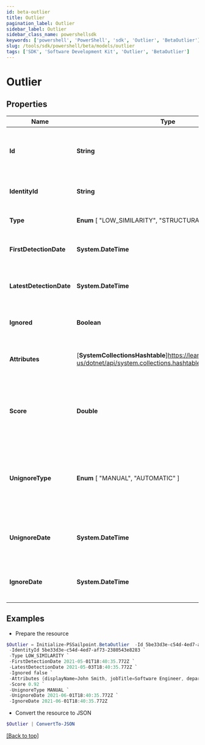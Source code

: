 ```yaml
---
id: beta-outlier
title: Outlier
pagination_label: Outlier
sidebar_label: Outlier
sidebar_class_name: powershellsdk
keywords: ['powershell', 'PowerShell', 'sdk', 'Outlier', 'BetaOutlier'] 
slug: /tools/sdk/powershell/beta/models/outlier
tags: ['SDK', 'Software Development Kit', 'Outlier', 'BetaOutlier']
---
```



# Outlier

## Properties

Name | Type | Description | Notes
------------ | ------------- | ------------- | -------------
**Id** | **String** | The identity's unique identifier for the outlier record | [optional] 
**IdentityId** | **String** | The ID of the identity that is detected as an outlier | [optional] 
**Type** |  **Enum** [  "LOW_SIMILARITY",    "STRUCTURAL" ] | The type of outlier summary | [optional] 
**FirstDetectionDate** | **System.DateTime** | The first date the outlier was detected | [optional] 
**LatestDetectionDate** | **System.DateTime** | The most recent date the outlier was detected | [optional] 
**Ignored** | **Boolean** | Flag whether or not the outlier has been ignored | [optional] 
**Attributes** | [**SystemCollectionsHashtable**]https://learn.microsoft.com/en-us/dotnet/api/system.collections.hashtable?view=net-9.0 | Object containing mapped identity attributes | [optional] 
**Score** | **Double** | The outlier score determined by the detection engine ranging from 0..1 | [optional] 
**UnignoreType** |  **Enum** [  "MANUAL",    "AUTOMATIC" ] | Enum value of if the outlier manually or automatically un-ignored. Will be NULL if outlier is not ignored | [optional] 
**UnignoreDate** | **System.DateTime** | shows date when last time has been unignored outlier | [optional] 
**IgnoreDate** | **System.DateTime** | shows date when last time has been ignored outlier | [optional] 

## Examples

- Prepare the resource
```powershell
$Outlier = Initialize-PSSailpoint.BetaOutlier  -Id 5be33d3e-c54d-4ed7-af73-2380543e8283 `
 -IdentityId 5be33d3e-c54d-4ed7-af73-2380543e8283 `
 -Type LOW_SIMILARITY `
 -FirstDetectionDate 2021-05-01T18:40:35.772Z `
 -LatestDetectionDate 2021-05-03T18:40:35.772Z `
 -Ignored false `
 -Attributes {displayName=John Smith, jobTitle=Software Engineer, department=Engineering} `
 -Score 0.92 `
 -UnignoreType MANUAL `
 -UnignoreDate 2021-06-01T18:40:35.772Z `
 -IgnoreDate 2021-06-01T18:40:35.772Z
```

- Convert the resource to JSON
```powershell
$Outlier | ConvertTo-JSON
```


[[Back to top]](#) 

